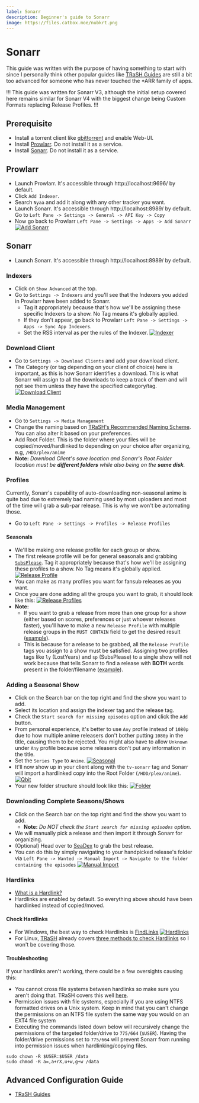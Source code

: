 ```yaml
---
label: Sonarr
description: Beginner's guide to Sonarr
image: https://files.catbox.moe/nubkrt.png
---
```


# Sonarr

This guide was written with the purpose of having something to start with since I personally think other popular guides like [TRaSH Guides](https://trash-guides.info/) are still a bit too advanced for someone who has never touched the \*ARR family of apps.

!!!
This guide was written for Sonarr V3, although the initial setup covered here remains similar for Sonarr V4 with the biggest change being Custom Formats replacing Release Profiles.
!!!

## Prerequisite

- Install a torrent client like [qbittorrent](https://www.qbittorrent.org/download.php) and enable Web-UI.
- Install [Prowlarr](https://github.com/Prowlarr/Prowlarr/releases). Do not install it as a service.
- Install [Sonarr](https://sonarr.tv/). Do not install it as a service.

## Prowlarr

- Launch Prowlarr. It's accessible through http://localhost:9696/ by default.
- Click `Add Indexer`.
- Search `Nyaa` and add it along with any other tracker you want.
- Launch Sonarr. It's accessible through http://localhost:8989/ by default. Go to `Left Pane -> Settings -> General -> API Key -> Copy`
- Now go back to Prowlarr `Left Pane -> Settings -> Apps -> Add Sonarr`
  [![Add Sonarr](https://user-images.githubusercontent.com/78981416/233719813-bac2be6f-2d8d-4133-94e3-2d7f8d16d340.gif "Add Sonarr")](https://user-images.githubusercontent.com/78981416/233719813-bac2be6f-2d8d-4133-94e3-2d7f8d16d340.gif "Add Sonarr")

## Sonarr

- Launch Sonarr. It's accessible through http://localhost:8989/ by default.

### Indexers

- Click on `Show Advanced` at the top.
- Go to `Settings -> Indexers` and you'll see that the Indexers you added in Prowlarr have been added to Sonarr.
  - Tag it appropriately because that's how we'll be assigning these specific Indexers to a show. No Tag means it's globally applied.
  - If they don't appear, go back to Prowlarr `Left Pane -> Settings -> Apps -> Sync App Indexers`.
  - Set the RSS interval as per the rules of the Indexer.
    [![Indexer](https://user-images.githubusercontent.com/78981416/233719964-cdfc24fc-b7e0-469d-86dd-31245648a14c.png "Indexer")](https://user-images.githubusercontent.com/78981416/233719964-cdfc24fc-b7e0-469d-86dd-31245648a14c.png "Indexer")

### Download Client

- Go to `Settings -> Download Clients` and add your download client.
- The Category (or tag depending on your client of choice) here is important, as this is how Sonarr identifies a download. This is what Sonarr will assign to all the downloads to keep a track of them and will not see them unless they have the specified category/tag.
  [![Download Client](https://user-images.githubusercontent.com/78981416/233720022-acf54d04-e904-4294-b798-ca9f18a4f072.png "Download Client")](https://user-images.githubusercontent.com/78981416/233720022-acf54d04-e904-4294-b798-ca9f18a4f072.png "Download Client")

### Media Management

- Go to `Settings -> Media Management`
- Change the naming based on [TRaSH's Recommended Naming Scheme](https://trash-guides.info/Sonarr/Sonarr-recommended-naming-scheme/). You can also alter it based on your preferences.
- Add Root Folder. This is the folder where your files will be copied/moved/hardlinked to depending on your choice after organizing, e.g, `/HDD/plex/anime`
- **Note:** _Download Client's save location and Sonarr's Root Folder location must be **different folders** while also being on the **same disk**._

### Profiles

Currently, Sonarr's capability of auto-downloading non-seasonal anime is quite bad due to extremely bad naming used by most uploaders and most of the time will grab a sub-par release. This is why we won't be automating those.

- Go to `Left Pane -> Settings -> Profiles -> Release Profiles`

#### Seasonals

- We'll be making one release profile for each group or show.
- The first release profile will be for general seasonals and grabbing [`SubsPlease`](https://nyaa.si/user/subsplease). Tag it appropriately because that's how we'll be assigning these profiles to a show. No Tag means it's globally applied.
  [![Release Profile](https://user-images.githubusercontent.com/78981416/233720080-3273019c-a1e4-40c9-aeb4-cab0e1a6f68b.png "SubsPlease Profile")](https://user-images.githubusercontent.com/78981416/233720080-3273019c-a1e4-40c9-aeb4-cab0e1a6f68b.png "SubsPlease Profile")
- You can make as many profiles you want for fansub releases as you want.
- Once you are done adding all the groups you want to grab, it should look like this:
  [![Release Profiles](https://user-images.githubusercontent.com/78981416/233720151-0b21eb98-8df1-4d47-b751-4391fd20356a.png "Release Profiles")](https://user-images.githubusercontent.com/78981416/233720151-0b21eb98-8df1-4d47-b751-4391fd20356a.png "Release Profiles")
- **Note:**
  - If you want to grab a release from more than one group for a show (either based on scores, preferences or just whoever releases faster), you'll have to make a new `Release Profile` with multiple release groups in the `MUST CONTAIN` field to get the desired result ([example](https://user-images.githubusercontent.com/78981416/233720199-f0726a06-d514-40ed-bab4-bbfb51423f32.png)).
  - This is because for a release to be grabbed, all the `Release Profile` tags you assign to a show must be satisfied. Assigning two profiles tags like `ly` (LostYears) and `sp` (SubsPlease) to a single show will not work because that tells Sonarr to find a release with **BOTH** words present in the folder/filename ([example](https://user-images.githubusercontent.com/78981416/233723608-a92e8644-f113-4b2d-84e2-2638f4d65a5e.png)).

### Adding a Seasonal Show

- Click on the Search bar on the top right and find the show you want to add.
- Select its location and assign the indexer tag and the release tag.
- Check the `Start search for missing episodes` option and click the `Add` button.
- From personal experience, it's better to use `Any` profile instead of `1080p` due to how multiple anime releasers don't bother putting `1080p` in the title, causing them to be rejected. You might also have to allow `Unknown` under `Any` profile because some releasers don't put any information in the title.
- Set the `Series Type` to `Anime`.
  [![Seasonal](https://user-images.githubusercontent.com/78981416/233724354-465d9039-c302-46ad-ad97-cfd87f9255d9.gif "Seasonal")](https://user-images.githubusercontent.com/78981416/233724354-465d9039-c302-46ad-ad97-cfd87f9255d9.gif "Seasonal")
- It'll now show up in your client along with the `tv-sonarr` tag and Sonarr will import a hardlinked copy into the Root Folder (`/HDD/plex/anime`).
  [![Qbit](https://user-images.githubusercontent.com/78981416/233724402-7fc251e6-0500-47ff-abff-36d03588b508.png "Qbit")](https://user-images.githubusercontent.com/78981416/233724402-7fc251e6-0500-47ff-abff-36d03588b508.png "Qbit")
- Your new folder structure should look like this:
  [![Folder](https://user-images.githubusercontent.com/78981416/233724446-ddce4a71-d6dd-4e8a-a767-916dd11047bb.png "Folder")](https://user-images.githubusercontent.com/78981416/233724446-ddce4a71-d6dd-4e8a-a767-916dd11047bb.png "Folder")

### Downloading Complete Seasons/Shows

- Click on the Search bar on the top right and find the show you want to add.
  - **Note:** _Do NOT check the `Start search for missing episodes` option._
- We will manually pick a release and then import it through Sonarr for organizing.
- (Optional) Head over to [SeaDex](https://releases.moe) to grab the best release.
- You can do this by simply navigating to your handpicked release's folder via `Left Pane -> Wanted -> Manual Import -> Navigate to the folder containing the episodes`
  [![Manual Import](https://user-images.githubusercontent.com/78981416/233724505-eef67a43-efcf-4275-a104-7f26ea6c6b88.gif "Manual Import")](https://user-images.githubusercontent.com/78981416/233724505-eef67a43-efcf-4275-a104-7f26ea6c6b88.gif "Manual Import")

### Hardlinks

- [What is a Hardlink?](https://trash-guides.info/Hardlinks/Hardlinks-and-Instant-Moves/#what-are-hardlinks)
- Hardlinks are enabled by default. So everything above should have been hardlinked instead of copied/moved.

#### Check Hardlinks

- For Windows, the best way to check Hardlinks is [FindLinks](https://docs.microsoft.com/en-us/sysinternals/downloads/findlinks)
  [![Hardlinks](https://user-images.githubusercontent.com/78981416/233724780-b417e80a-a74d-4e5c-8a37-0b4c00518de2.png "Hardlinks")](https://user-images.githubusercontent.com/78981416/233724780-b417e80a-a74d-4e5c-8a37-0b4c00518de2.png "Hardlinks")
- For Linux, [TRaSH](https://trash-guides.info/) already covers [three methods to check Hardlinks](https://trash-guides.info/Hardlinks/Check-if-hardlinks-are-working/) so I won't be covering those.

#### Troubleshooting

If your hardlinks aren't working, there could be a few oversights causing this:

- You cannot cross file systems between hardlinks so make sure you aren't doing that. TRaSH covers this well [here](https://trash-guides.info/Hardlinks/How-to-setup-for/).
- Permission issues with file systems, especially if you are using NTFS formatted drives on a Unix system. Keep in mind that you can't change the permissions on an NTFS file system the same way you would on an EXT4 file system
- Executing the commands listed down below will recursively change the permissions of the targeted folder/drive to `775/664` (`$USER`). Having the folder/drive permissions set to `775/664` will prevent Sonarr from running into permission issues when hardlinking/copying files.

```
sudo chown -R $USER:$USER /data
sudo chmod -R a=,a+rX,u+w,g+w /data

```

## Advanced Configuration Guide
- [TRaSH Guides](https://trash-guides.info/)
